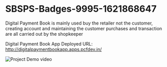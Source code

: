 # SBSPS-Badges-9995-1621868647

Digital Payment Book is mainly used buy the retailer not the customer, creating account and maintaining the customer purchases and transaction are all carried out by the shopkeeper

Digital Payment Book App Deployed URL: http://digitalpaymentbookapp.apps.pcfdev.in/


![Project Demo video](https://user-images.githubusercontent.com/84722036/119818727-2fa8be00-bf0d-11eb-942b-8cf575fec6ef.gif)


